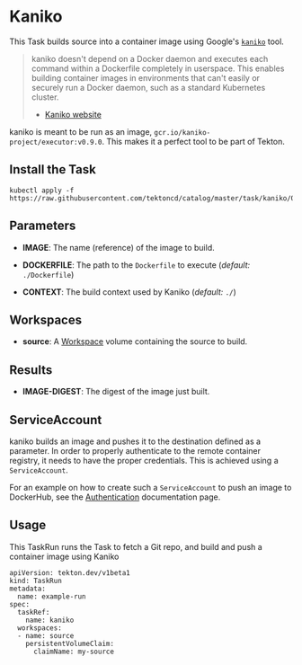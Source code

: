 # Kaniko

This Task builds source into a container image using Google's
[`kaniko`](https://github.com/GoogleCloudPlatform/kaniko) tool.

>kaniko doesn't depend on a Docker daemon and executes each command within a
>Dockerfile completely in userspace.  This enables building container images in
>environments that can't easily or securely run a Docker daemon, such as a
>standard Kubernetes cluster.
> - [Kaniko website](https://github.com/GoogleCloudPlatform/kaniko)

kaniko is meant to be run as an image, `gcr.io/kaniko-project/executor:v0.9.0`. This
makes it a perfect tool to be part of Tekton.

## Install the Task

```
kubectl apply -f https://raw.githubusercontent.com/tektoncd/catalog/master/task/kaniko/0.1/kaniko.yaml
```

## Parameters

* **IMAGE**: The name (reference) of the image to build.
* **DOCKERFILE**: The path to the `Dockerfile` to execute (_default:_
  `./Dockerfile`)

* **CONTEXT**: The build context used by Kaniko (_default:_
  `./`)

## Workspaces

* **source**: A [Workspace](https://github.com/tektoncd/pipeline/blob/master/docs/workspaces.md) volume containing the source to build.

## Results

* **IMAGE-DIGEST**: The digest of the image just built.

## ServiceAccount

kaniko builds an image and pushes it to the destination defined as a parameter.
In order to properly authenticate to the remote container registry, it needs to
have the proper credentials. This is achieved using a `ServiceAccount`.

For an example on how to create such a `ServiceAccount` to push an image to
DockerHub, see the
[Authentication](https://github.com/tektoncd/pipeline/blob/master/docs/auth.md#basic-authentication-docker)
documentation page.

## Usage

This TaskRun runs the Task to fetch a Git repo, and build and push a container
image using Kaniko

```
apiVersion: tekton.dev/v1beta1
kind: TaskRun
metadata:
  name: example-run
spec:
  taskRef:
    name: kaniko
  workspaces:
  - name: source
    persistentVolumeClaim:
      claimName: my-source
```
